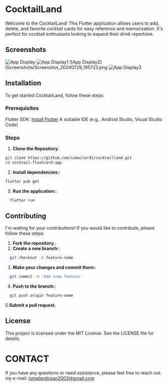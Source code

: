 # CocktailLand
Welcome to the CocktailLand! This Flutter application allows users to add, delete, and favorite cocktail cards for easy reference and memorization. It's perfect for cocktail enthusiasts looking to expand their drink repertoire.

## Screenshots
![App Display](Screenshots/Screenshot_20240729_195546.png)
![App Display1](Screenshots/Screenshot_20240729_195638.png)
![App Display2](Screenshots/Screenshot_20240729_195723.png
![App Display3](Screenshots/Screenshot_20240729_195734.png)

## Installation
To get started CocktailLand, follow these steps:

### Prerequisites
Flutter SDK: [Install Flutter](https://flutter.dev/docs/get-started/install)
A suitable IDE (e.g., Android Studio, Visual Studio Code)

### Steps

1. **Clone the Repository**:
```bash
git clone https://github.com/ismailerd1/cocktailland.git
cd cocktail-flashcard-app
```
2. **Install dependencies:**:
```bash
flutter pub get
```
3. **Run the application:**:
```bash
  flutter run
```

## Contributing
I'm waiting for your contributions! If you would like to contribute, please follow these steps:
1. **Fork the repository.**:
2. **Create a new branch:**:
```bash
  git checkout -b feature-name
```
3. **Make your changes and commit them:**:
```bash
  git commit -m 'Add some feature'
 ```
4. **Push to the branch:**:
```bash
  git push origin feature-name
```
5.**Submit a pull request.**

## License
This project is licensed under the MIT License. See the LICENSE file for details.

# CONTACT
If you have any questions or need assistance, please feel free to reach out.
my e-mail: ismailerdogan2003@gmail.com
